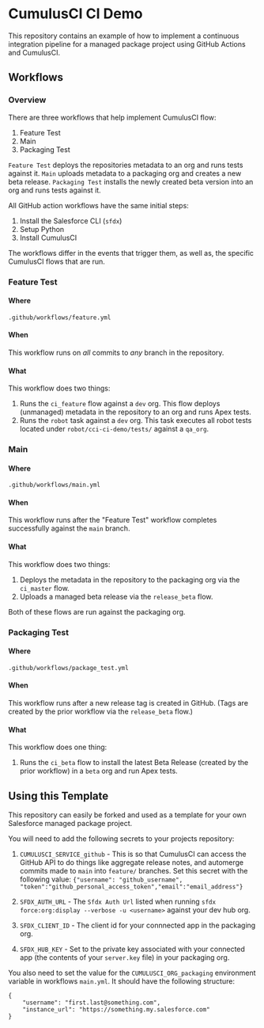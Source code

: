 # CumulusCI CI Demo


This repository contains an example of how to implement a continuous integration pipeline for a managed package project using GitHub Actions and CumulusCI.

## Workflows

### Overview

There are three workflows that help implement CumulusCI flow:

1. Feature Test
2. Main
3. Packaging Test

`Feature Test` deploys the repositories metadata to an org and runs tests against it.
`Main` uploads metadata to a packaging org and creates a new beta release.
`Packaging Test` installs the newly created beta version into an org and runs tests against it.

All GitHub action workflows have the same initial steps:

1. Install the Salesforce CLI (`sfdx`)
2. Setup Python
3. Install CumulusCI

The workflows differ in the events that trigger them, as well as, the specific CumulusCI flows that are run.

### Feature Test

#### Where

`.github/workflows/feature.yml`

#### When
This  workflow runs on *all* commits to *any* branch in the repository.  

#### What
This workflow does two things:

1. Runs the `ci_feature` flow against a `dev` org. This flow deploys (unmanaged) metadata in the repository to an org and runs Apex tests.
2. Runs the `robot` task against a `dev` org. This task executes all robot tests located under `robot/cci-ci-demo/tests/` against a `qa_org`.



### Main

#### Where

`.github/workflows/main.yml`

#### When
This workflow runs after the "Feature Test" workflow completes successfully against the `main` branch.

#### What
This workflow does two things:

1. Deploys the metadata in the repository to the packaging org via the `ci_master` flow.
2. Uploads a managed beta release via the `release_beta` flow.

Both of these flows are run against the packaging org.



### Packaging Test

#### Where

`.github/workflows/package_test.yml`

#### When
This workflow runs after a new release tag is created in GitHub. (Tags are created by the prior workflow via the `release_beta` flow.)

#### What
This workflow does one thing:

1. Runs the `ci_beta` flow to install the latest Beta Release (created by the prior workflow) in a `beta` org and run Apex tests.



## Using this Template

This repository can easily be forked and used as a template for your own Salesforce managed package project.

You will need to add the following secrets to your projects repository:

1. `CUMULUSCI_SERVICE_github` - This is so that CumulusCI can access the GitHub API to do things like aggregate release notes, and automerge commits made to `main` into `feature/` branches.  Set this secret with the following value: `{"username": "github_username", "token":"github_personal_access_token","email":"email_address"}`

2. `SFDX_AUTH_URL` - The `Sfdx Auth Url` listed when running `sfdx force:org:display --verbose -u <username>` against your dev hub org. 

3. `SFDX_CLIENT_ID` - The client id for your connnected app in the packaging org.

4. `SFDX_HUB_KEY` - Set to the private key associated with your connected app (the contents of your `server.key` file) in your packaging org.

You also need to set the value for the `CUMULUSCI_ORG_packaging` environment variable in workflows `main.yml`.
It should have the following structure:
```
{
    "username": "first.last@something.com",
    "instance_url": "https://something.my.salesforce.com"
}
```
